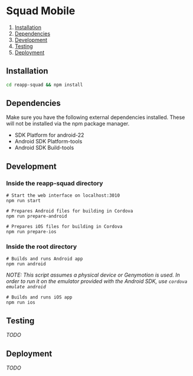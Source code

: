 # Squad Mobile

1. [Installation](#installation)
2. [Dependencies](#dependencies)
3. [Development](#development)
4. [Testing](#testing)
5. [Deployment](#deployment)


## Installation

```sh
cd reapp-squad && npm install
```

## Dependencies

Make sure you have the following external dependencies installed. These will not be installed via the npm package manager.

- SDK Platform for android-22
- Android SDK Platform-tools
- Android SDK Build-tools

## Development

### Inside the reapp-squad directory
```
# Start the web interface on localhost:3010
npm run start
```

```
# Prepares Android files for building in Cordova
npm run prepare-android
```

```
# Prepares iOS files for building in Cordova
npm run prepare-ios
```

### Inside the root directory
```
# Builds and runs Android app
npm run android
```
_NOTE: This script assumes a physical device or Genymotion is used. In order to run it on the emulator provided with the Android SDK, use ```cordova emulate android```_

```
# Builds and runs iOS app
npm run ios
```

## Testing

*TODO*


## Deployment

*TODO*
